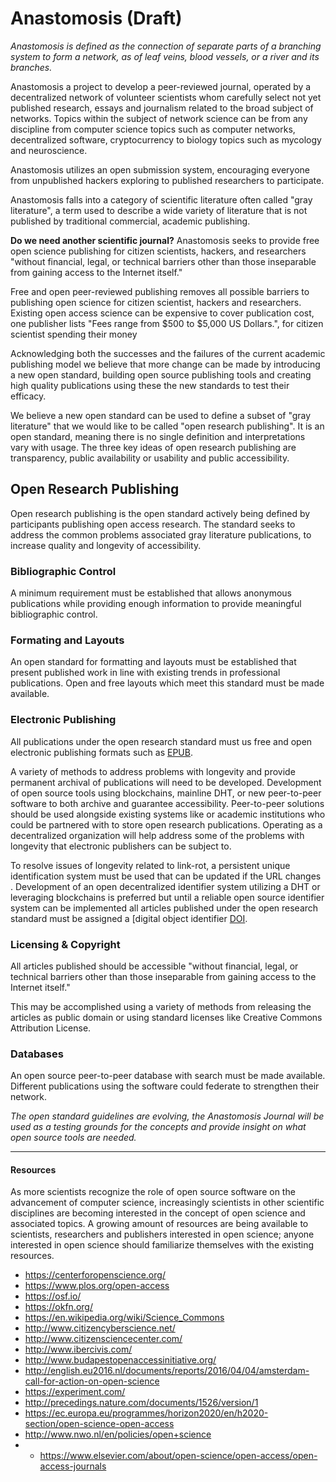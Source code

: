 # Anastomosis (Draft)
*Anastomosis is defined as the connection of separate parts of a branching system to form a network, as of leaf veins, blood vessels, or a river and its branches.*

Anastomosis a project to develop a peer-reviewed journal, operated by a decentralized network of volunteer scientists whom carefully select not yet published research, essays and journalism related to the broad subject of networks. Topics within the subject of network science can be from any discipline from computer science topics such as computer networks, decentralized software, cryptocurrency to biology topics such as mycology and neuroscience.

Anastomosis utilizes an open submission system, encouraging everyone from unpublished hackers exploring to published researchers to participate.

Anastomosis falls into a category of scientific literature often called "gray literature", a term used to describe a wide variety of literature that is not published by traditional commercial, academic publishing. 

**Do we need another scientific journal?** Anastomosis seeks to provide free open science publishing for citizen scientists, hackers, and researchers "without financial, legal, or technical barriers other than those inseparable from gaining access to the Internet itself." 

Free and open peer-reviewed publishing removes all possible barriers to publishing open science for citizen scientist, hackers and researchers. Existing open access science can be expensive to cover publication cost, one publisher lists "Fees range from $500 to $5,000 US Dollars.", for citizen scientist spending their money

Acknowledging both the successes and the failures of the current academic publishing model we believe that more change can be made by introducing a new open standard, building open source publishing tools and creating high quality publications using these the new standards to test their efficacy.

We believe a new open standard can be used to define a subset of "gray literature" that we would like to be called "open research publishing". It is an open standard, meaning there is no single definition and interpretations vary with usage. The three key ideas of open research publishing are transparency, public availability or usability and public accessibility. 

## Open Research Publishing
Open research publishing is the open standard actively being defined by participants publishing open access research. The standard seeks to address the common problems associated gray literature publications, to increase quality and longevity of accessibility.

### Bibliographic Control
A minimum requirement must be established that allows anonymous publications while providing enough information to provide meaningful bibliographic control.

### Formating and Layouts
An open standard for formatting and layouts must be established that present published work in line with existing trends in professional publications. Open and free layouts which meet this standard must be made available.

### Electronic Publishing 
All publications under the open research standard must us free and open electronic publishing formats such as [EPUB](http://idpf.org/epub).

A variety of methods to address problems with longevity and provide permanent archival of publications will need to be developed. Development of open source tools using blockchains, mainline DHT, or new peer-to-peer software to both archive and guarantee accessibility. Peer-to-peer solutions should be used alongside existing systems like or academic institutions who could be partnered with to store open research publications. Operating as a decentralized organization will help address some of the problems with longevity that electronic publishers can be subject to.

To resolve issues of longevity related to link-rot, a persistent unique identification system must be used that can be updated if the URL changes . Development of an open decentralized identifier system utilizing a DHT or leveraging blockchains is preferred but until a reliable open source identifier system can be implemented all articles published under the open research standard must be assigned a [digital object identifier [DOI](http://www.doi.org/registration_agencies.html).

### Licensing & Copyright
All articles published should be accessible "without financial, legal, or technical barriers other than those inseparable from gaining access to the Internet itself."

This may be accomplished using a variety of methods from releasing the articles as public domain or using standard licenses like Creative Commons Attribution License. 
 
### Databases
An open source peer-to-peer database with search must be made available. Different publications using the software could federate to strengthen their network.

*The open standard guidelines are evolving, the Anastomosis Journal will be used as a testing grounds for the concepts and provide insight on what open source tools are needed.*

---

#### Resources
As more scientists recognize the role of open source software on the advancement of computer science, increasingly scientists in other scientific disciplines are becoming interested in the concept of open science and associated topics. A growing amount of resources are being available to scientists, researchers and publishers interested in open science; anyone interested in open science should familiarize themselves with the existing resources.



* https://centerforopenscience.org/
* https://www.plos.org/open-access
* https://osf.io/
* https://okfn.org/
* https://en.wikipedia.org/wiki/Science_Commons
* http://www.citizencyberscience.net/
* http://www.citizensciencecenter.com/
* http://www.ibercivis.com/
* http://www.budapestopenaccessinitiative.org/
* http://english.eu2016.nl/documents/reports/2016/04/04/amsterdam-call-for-action-on-open-science
* https://experiment.com/
* http://precedings.nature.com/documents/1526/version/1
* https://ec.europa.eu/programmes/horizon2020/en/h2020-section/open-science-open-access
* http://www.nwo.nl/en/policies/open+science
* * https://www.elsevier.com/about/open-science/open-access/open-access-journals

